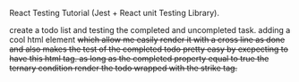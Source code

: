 React Testing Tutorial (Jest + React unit Testing Library).

create a todo list and testing the completed and uncompleted task.
adding a cool html element <strike> which allow me easily render it with a cross line as done
and also makes the test of the completed todo pretty easy by excpecting to have this html tag.
as long as the completed property equal to true the ternary condition render the todo wrapped with the strike tag.
